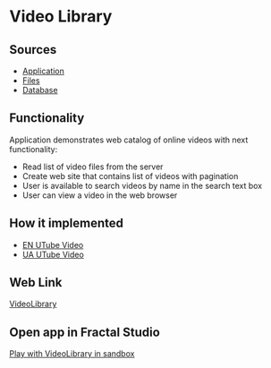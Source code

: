 # Video Library

## Sources

- [Application](https://github.com/LearnFractal/FractalPlatform/tree/main/FractalPlatform.Examples/Applications/VideoLibrary/VideoLibraryApplication.cs)
- [Files](https://github.com/LearnFractal/FractalPlatform/tree/main/FractalPlatform.Examples/Files/VideoLibrary)
- [Database](https://github.com/LearnFractal/FractalPlatform/tree/main/FractalPlatform.Examples/Databases/VideoLibrary)

## Functionality

Application demonstrates web catalog of online videos with next functionality:

- Read list of video files from the server
- Create web site that contains list of videos with pagination
- User is available to search videos by name in the search text box
- User can view a video in the web browser

## How it implemented

- [EN UTube Video](https://fraplat.com/jupiter/UTube?tag=120)
- [UA UTube Video](https://fraplat.com/jupiter/UTube?tag=220)

## Web Link

[VideoLibrary](https://fraplat.com/jupiter/VideoLibrary)

## Open app in Fractal Studio

[Play with VideoLibrary in sandbox](https://fraplat.com/mars/FractalStudio/?tag=VideoLibrary+template)


